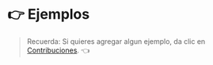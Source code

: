 
# :point_right: Ejemplos

> Recuerda: Si quieres agregar algun ejemplo, da clic en [Contribuciones](https://github.com/Cmolosa/ZKP-en-Espanol/blob/main/Contribuciones.md). :point_left:
